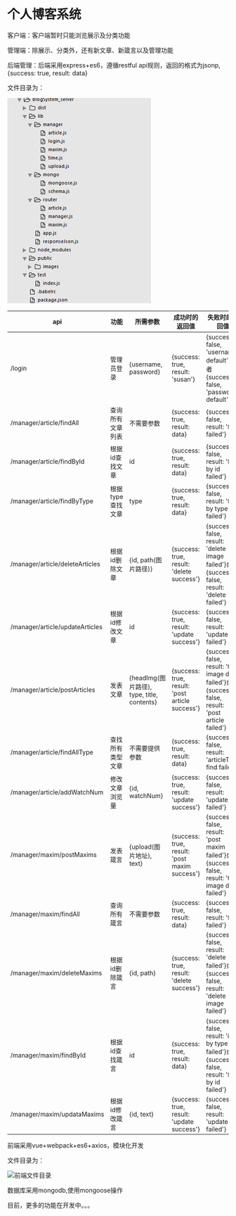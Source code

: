 # 个人博客系统

客户端：客户端暂时只能浏览展示及分类功能

管理端：除展示、分类外，还有新文章、新箴言以及管理功能

后端管理：后端采用express+es6，遵循restful api规则，返回的格式为jsonp, {success: true, result: data}

文件目录为：

![server端目录](https://github.com/susantong/blogSystem/raw/master/blogSystem_view/src/assets/images/server.png)

api|功能|所需参数|成功时的返回值|失败时的返回值
-|-|-|-|-
/login|管理员登录|\{username, password\}|\{success: true, result: 'susan'\}|\{success: false, 'username default'\}或者\{success: false, 'password default'\}
/manager/article/findAll|查询所有文章列表|不需要参数|\{success: true, result: data\}|\{success: false, result: 'find failed'\}
/manager/article/findById|根据id查找文章|id|\{success: true, result: data\}|\{success: false, result: 'find by id failed'\}
/manager/article/findByType|根据type查找文章|type|\{success: true, result: data\}|\{success: false, result: 'find by type failed'\}
/manager/article/deleteArticles|根据id删除文章|\{id, path(图片路径)\}|\{success: true, result: 'delete success'\}|\{success: false, result: 'delete image failed'\}或者\{success: false, result: 'delete failed'\}
/manager/article/updateArticles|根据id修改文章|id|\{success: true, result: 'update success'\}|\{success: false, result: 'update failed'\}
/manager/article/postArticles|发表文章|\{headImg(图片路径), type, title, contents\}|\{success: true, result: 'post article success'\}|\{success: false, result: 'the image deal failed'\}或者\{success: false, result: 'post article failed'\}
/manager/article/findAllType|查找所有类型文章|不需要提供参数|\{success: true, result: data\}|\{success: false, result: 'articleType  find failed'\}
/manager/article/addWatchNum|修改文章浏览量|\{id, watchNum\}|\{success: true, result: 'update success'\}|\{success: false, result: 'update failed'\}
/manager/maxim/postMaxims|发表箴言|\{upload(图片地址), text\}|\{success: true, result: 'post maxim success'\}|\{success: false, result: 'post maxim failed'\}或者\{success: false, result: 'the image deal failed'\}
/manager/maxim/findAll|查询所有箴言|不需要参数|\{success: true, result: data\}|\{success: false, result: 'find failed'\}
/manager/maxim/deleteMaxims|根据id删除箴言|\{id, path\}|\{success: true, result: 'delete success'\}|\{success: false, result: 'delete failed'\}或者\{success: false, result: 'delete image failed'\}
/manager/maxim/findById|根据id查找箴言|id|\{success: true, result: data\}|\{success: false, result: 'ind by type failed'\}或者\{success: false, result: 'find by id failed'\}
/manager/maxim/updataMaxims|根据id修改箴言|\{id, text\}|\{success: true, result: 'update success'\}|\{success: false, result: 'update failed'\}

前端采用vue+webpack+es6+axios，模块化开发

文件目录为：

![前端文件目录](https://github.com/susantong/blogSystem/raw/master/blogSystem_view/src/assets/images/font.png)

数据库采用mongodb,使用mongoose操作

目前，更多的功能在开发中。。。
